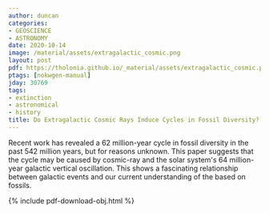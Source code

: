 ```yaml
---
author: duncan
categories:
- GEOSCIENCE
- ASTRONOMY
date: 2020-10-14
image: /material/assets/extragalactic_cosmic.png
layout: post
pdf: https://tholonia.github.io/_material/assets/extragalactic_cosmic.pdf
ptags: [nokwgen-manual]
jday: 30769
tags:
- extinction
- astronomical
- history
title: Do Extragalactic Cosmic Rays Induce Cycles in Fossil Diversity?
---
```


Recent work has revealed a 62 million-year cycle in fossil diversity in the past 542 million years, but for reasons unknown. This paper suggests that the cycle may be caused by cosmic-ray and the solar system's 64 million-year galactic vertical oscillation.  This shows a fascinating relationship between galactic events and our current understanding of the based on fossils.

<!--more-->

{% include pdf-download-obj.html %}

